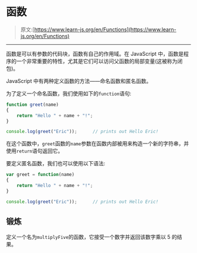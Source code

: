 # 函数

> 原文:[https://www.learn-js.org/en/Functions](https://www.learn-js.org/en/Functions)

* * *

函数是可以有参数的代码块，函数有自己的作用域。在 JavaScript 中，函数是程序的一个非常重要的特性，尤其是它们可以访问父函数的局部变量(这被称为闭包)。

JavaScript 中有两种定义函数的方法——命名函数和匿名函数。

为了定义一个命名函数，我们使用如下的`function`语句:

```js
function greet(name)
{
    return "Hello " + name + "!";
}

console.log(greet("Eric"));      // prints out Hello Eric! 
```

在这个函数中，`greet`函数的`name`参数在函数内部被用来构造一个新的字符串，并使用`return`语句返回它。

要定义匿名函数，我们也可以使用以下语法:

```js
var greet = function(name)
{
    return "Hello " + name + "!";
}

console.log(greet("Eric"));      // prints out Hello Eric! 
```

## 锻炼

定义一个名为`multiplyFive`的函数，它接受一个数字并返回该数字乘以 5 的结果。